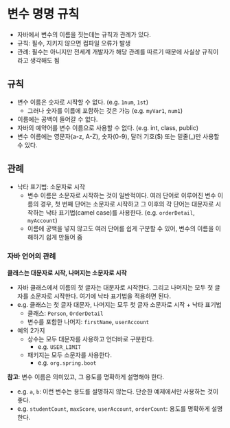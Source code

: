 # 변수 명명 규칙
- 자바에서 변수의 이름을 짓는데는 규칙과 관례가 있다.
- 규칙: 필수, 지키지 않으면 컴파일 오류가 발생
- 관례: 필수는 아니지만 전세계 개발자가 해당 관례를 따르기 때문에 사실상 규칙이라고 생각해도 됨

## 규칙
- 변수 이름은 숫자로 시작할 수 없다. (e.g. `1num`, `1st`)
  - 그러나 숫자를 이름에 포함하는 것은 가능 (e.g. `myVar1`, `num1`)
- 이름에는 공백이 들어갈 수 없다.
- 자바의 예약어를 변수 이름으로 사용할 수 없다. (e.g. int, class, public)
- 변수 이름에는 영문자(a-z, A-Z), 숫자(0-9), 달러 기호($) 또는 밑줄(_)만 사용할 수 있다.

## 관례
- 낙타 표기법: 소문자로 시작
  - 변수 이름은 소문자로 시작하는 것이 일반적이다. 
    여러 단어로 이루어진 변수 이름의 경우, 첫 번째 단어는 소문자로 시작하고
    그 이후의 각 단어는 대문자로 시작하는 낙타 표기법(camel case)를 사용한다.
    (e.g. `orderDetail`, `myAccount`)
  - 이름에 공백을 넣지 않고도 여러 단어를 쉽게 구분할 수 있어, 변수의 이름을 이해하기 쉽게 만들어 줌

### 자바 언어의 관례
**클래스는 대문자로 시작, 나머지는 소문자로 시작**
- 자바 클래스에서 이름의 첫 글자는 대문자로 시작한다.
  그리고 나머지는 모두 첫 글자를 소문자로 시작한다. 여기에 낙타 표기법을 적용하면 된다.
- e.g. 클래스는 첫 글자 대문자, 나머지는 모두 첫 글자 소문자로 시작 + 낙타 표기법
  - 클래스: `Person`, `OrderDetail`
  - 변수를 포함한 나머지: `firstName`, `userAccount`
- 예외 2가지
  - 상수는 모두 대문자를 사용하고 언더바로 구분한다.
    - e.g. `USER_LIMIT`
  - 패키지는 모두 소문자를 사용한다.
    - e.g. `org.spring.boot`

**참고**: 변수 이름은 의미있고, 그 용도를 명확하게 설명해야 한다.
- e.g. `a`, `b`: 이런 변수는 용도를 설명하지 않는다. 단순한 예제에서만 사용하는 것이 좋다.
- e.g. `studentCount`, `maxScore`, `userAccount`, `orderCount`: 용도를 명확하게 설명한다.
